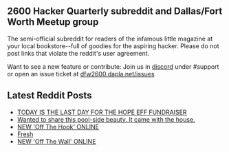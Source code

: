 ## 2600 Hacker Quarterly subreddit and Dallas/Fort Worth Meetup group
The semi-official subreddit for readers of the infamous little magazine at your local bookstore--full of goodies for the aspiring hacker. Please do not post links that violate the reddit's user agreement.

Want to see a new feature or contribute: 
Join us in [discord](https://dfw2600.dapla.net/chat) under #support or open an issue ticket at [dfw2600.dapla.net/issues](https://dfw2600.dapla.net/issues)

## Latest Reddit Posts
<!-- BLOG-POST-LIST:START -->
- [TODAY IS THE LAST DAY FOR THE HOPE EFF FUNDRAISER](https://2600.com/content/today-last-day-hope-eff-fundraiser)
- [Wanted to share this pool-side beauty. It came with the house.](https://www.reddit.com/r/2600/comments/uj6ey5/wanted_to_share_this_poolside_beauty_it_came_with/)
- [NEW 'Off The Hook' ONLINE](https://2600.com/hook/04-05-2022)
- [Fresh](https://www.reddit.com/r/2600/comments/uiecl2/fresh/)
- [NEW 'Off The Wall' ONLINE](https://2600.com/wall/03-05-2022)
<!-- BLOG-POST-LIST:END -->
